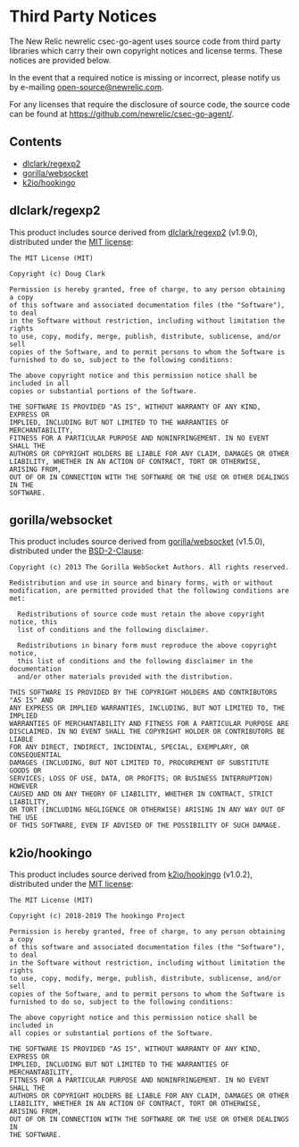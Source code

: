 # Third Party Notices

The New Relic newrelic
csec-go-agent uses source code from third party libraries which carry
their own copyright notices and license terms. These notices are provided
below.

In the event that a required notice is missing or incorrect, please notify us by e-mailing [open-source@newrelic.com](mailto:open-source@newrelic.com).

For any licenses that require the disclosure of source code, the source code
can be found at https://github.com/newrelic/csec-go-agent/.

## Contents
* [dlclark/regexp2](https://github.com/dlclark/regexp2)
* [gorilla/websocket](https://github.com/gorilla/websocket)
* [k2io/hookingo](https://github.com/k2io/hookingo)

## dlclark/regexp2

This product includes source derived from [dlclark/regexp2](github.com/dlclark/regexp2) (v1.9.0), distributed under the  [MIT license](https://github.com/dlclark/regexp2/blob/master/LICENSE):

```
The MIT License (MIT)

Copyright (c) Doug Clark

Permission is hereby granted, free of charge, to any person obtaining a copy
of this software and associated documentation files (the "Software"), to deal
in the Software without restriction, including without limitation the rights
to use, copy, modify, merge, publish, distribute, sublicense, and/or sell
copies of the Software, and to permit persons to whom the Software is
furnished to do so, subject to the following conditions:

The above copyright notice and this permission notice shall be included in all
copies or substantial portions of the Software.

THE SOFTWARE IS PROVIDED "AS IS", WITHOUT WARRANTY OF ANY KIND, EXPRESS OR
IMPLIED, INCLUDING BUT NOT LIMITED TO THE WARRANTIES OF MERCHANTABILITY,
FITNESS FOR A PARTICULAR PURPOSE AND NONINFRINGEMENT. IN NO EVENT SHALL THE
AUTHORS OR COPYRIGHT HOLDERS BE LIABLE FOR ANY CLAIM, DAMAGES OR OTHER
LIABILITY, WHETHER IN AN ACTION OF CONTRACT, TORT OR OTHERWISE, ARISING FROM,
OUT OF OR IN CONNECTION WITH THE SOFTWARE OR THE USE OR OTHER DEALINGS IN THE
SOFTWARE.
```

## gorilla/websocket

This product includes source derived from [gorilla/websocket](https://github.com/gorilla/websocket) (v1.5.0), distributed under the  [BSD-2-Clause](https://github.com/gorilla/websocket/blob/master/LICENSE):

```
Copyright (c) 2013 The Gorilla WebSocket Authors. All rights reserved.

Redistribution and use in source and binary forms, with or without
modification, are permitted provided that the following conditions are met:

  Redistributions of source code must retain the above copyright notice, this
  list of conditions and the following disclaimer.

  Redistributions in binary form must reproduce the above copyright notice,
  this list of conditions and the following disclaimer in the documentation
  and/or other materials provided with the distribution.

THIS SOFTWARE IS PROVIDED BY THE COPYRIGHT HOLDERS AND CONTRIBUTORS "AS IS" AND
ANY EXPRESS OR IMPLIED WARRANTIES, INCLUDING, BUT NOT LIMITED TO, THE IMPLIED
WARRANTIES OF MERCHANTABILITY AND FITNESS FOR A PARTICULAR PURPOSE ARE
DISCLAIMED. IN NO EVENT SHALL THE COPYRIGHT HOLDER OR CONTRIBUTORS BE LIABLE
FOR ANY DIRECT, INDIRECT, INCIDENTAL, SPECIAL, EXEMPLARY, OR CONSEQUENTIAL
DAMAGES (INCLUDING, BUT NOT LIMITED TO, PROCUREMENT OF SUBSTITUTE GOODS OR
SERVICES; LOSS OF USE, DATA, OR PROFITS; OR BUSINESS INTERRUPTION) HOWEVER
CAUSED AND ON ANY THEORY OF LIABILITY, WHETHER IN CONTRACT, STRICT LIABILITY,
OR TORT (INCLUDING NEGLIGENCE OR OTHERWISE) ARISING IN ANY WAY OUT OF THE USE
OF THIS SOFTWARE, EVEN IF ADVISED OF THE POSSIBILITY OF SUCH DAMAGE.
```





## k2io/hookingo

This product includes source derived from [k2io/hookingo](https://github.com/k2io/hookingo) (v1.0.2), distributed under the  [MIT license](https://github.com/k2io/hookingo/blob/master/LICENSE):

```
The MIT License (MIT)

Copyright (c) 2018-2019 The hookingo Project

Permission is hereby granted, free of charge, to any person obtaining a copy
of this software and associated documentation files (the "Software"), to deal
in the Software without restriction, including without limitation the rights
to use, copy, modify, merge, publish, distribute, sublicense, and/or sell
copies of the Software, and to permit persons to whom the Software is
furnished to do so, subject to the following conditions:

The above copyright notice and this permission notice shall be included in
all copies or substantial portions of the Software.

THE SOFTWARE IS PROVIDED "AS IS", WITHOUT WARRANTY OF ANY KIND, EXPRESS OR
IMPLIED, INCLUDING BUT NOT LIMITED TO THE WARRANTIES OF MERCHANTABILITY,
FITNESS FOR A PARTICULAR PURPOSE AND NONINFRINGEMENT. IN NO EVENT SHALL THE
AUTHORS OR COPYRIGHT HOLDERS BE LIABLE FOR ANY CLAIM, DAMAGES OR OTHER
LIABILITY, WHETHER IN AN ACTION OF CONTRACT, TORT OR OTHERWISE, ARISING FROM,
OUT OF OR IN CONNECTION WITH THE SOFTWARE OR THE USE OR OTHER DEALINGS IN
THE SOFTWARE.
```